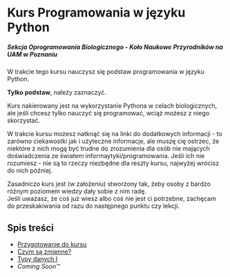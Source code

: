 # Kurs Programowania w języku Python
##### Sekcja Oprogramowania Biologicznego - Koło Naukowe Przyrodników na UAM w Poznaniu

W trakcie tego kursu nauczysz się podstaw programowania w języku Python.

__Tylko podstaw__, należy zaznaczyć.

Kurs nakierowany jest na wykorzystanie Pythona w celach biologicznych, ale jeśli chcesz tylko nauczyć się programować, wciąż możesz z niego skorzystać.

W trakcie kursu możesz natknąć się na linki do dodatkowych informacji - to zarówno ciekawostki jak i użyteczne informacje, ale muszę cię ostrzec, że niektóre z nich mogą być trudne do zrozumienia dla osób nie mających doświadczenia ze światem informaytyki/programowania. Jeśli ich nie rozumiesz - nie są to rzeczy niezbędne dla reszty kursu, najwyżej wrócisz do nich później.

Zasadniczo kurs jest (w założeniu) stworzony tak, żeby osoby z bardzo różnym poziomem wiedzy dały sobie z nim radę.
<br/>Jeśli uważasz, że coś już wiesz albo coś nie jest ci potrzebne, zachęcam do przeskakiwania od razu do następnego punktu czy lekcji.

## Spis treści
- [Przygotowanie do kursu](<./Lekcje/Przygotowanie do kursu.md>)
- [Czym są zmienne?](<./Lekcje/Czym są zmienne.md>)
- [Typy danych I](<./Lekcje/Typy danych I>)
- *Coming Soon™*
